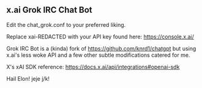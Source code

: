 ## x.ai Grok IRC Chat Bot
Edit the chat_grok.conf to your preferred liking.

Replace xai-REDACTED with your API key found here: https://console.x.ai/

Grok IRC Bot is a (kinda) fork of https://github.com/knrd1/chatgpt but using x.ai's less woke API and a few other subtle modifications catered for me.

X's xAI SDK reference: https://docs.x.ai/api/integrations#openai-sdk

Hail Elon! jeje j/k!
